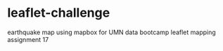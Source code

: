 # leaflet-challenge
earthquake map using mapbox for UMN data bootcamp leaflet mapping assignment 17
